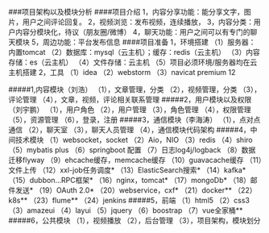 ###项目架构以及模块分析
####项目介绍
    1，内容分享功能：能分享文字，图片，用户之间评论回复。
    2，视频浏览：发布视频，连续播放，
    3，内容分类：用户内容分模块化，待议（朋友圈/微博）
    4，聊天功能：用户之间可以有专门的聊天模块
    5，周边功能：平台发布信息
####项目准备
    1，环境搭建
       （1）服务器：内置tomcat
       （2）数据库：mysql（云主机）；缓存：redis（云主机）
       （3）内容存储：es（云主机）
       （4）文件存储：云主机
       （5）项目必须环境/服务器均在云主机搭建
    2，工具
        （1）idea
        （2）webstorm
        （3）navicat premium 12
            
#####1,内容模块（刘浩）
      （1），文章管理，分类
      （2），视频管理，分类
      （3），评论管理
      （4），文章，视频，评论相关联系管理
#####2，用户模块以及权限（刘宇鹏）
       （1），用户角色
       （2），用户管理
       （3），角色管理
       （4），权限管理
       （5），资源管理
       （6），登录，注册
#####3，通信模块（李海涛）
        （1），点对点通信
        （2），聊天室
        （3），聊天人员管理
        （4），通信模块代码架构
#####4，中间技术模块
         （1）websocket，socket
         （2）Aio，NIO
         （3）redis
         （4）shiro
         （5）mybatis plus
         （6）springboot 配置
         （7）日志log4j/logback
         （8）数据迁移flyway
         （9）ehcache缓存，memcache缓存
         （10）guavacache缓存
         （11）文件上传
         （12）xxl-job任务调度*
         （13）ElasticSearch搜索*
         （14）kafka*
         （15）dubbon...RPC框架*
         （16）nginx，tomcat*
         （17）mongoDb*
         （18）邮件发送*
         （19）OAuth 2.0*
         （20）webservice，cxf*
         （21）docker**
         （22）k8s**
         （23）flume**
         （24）jenkins
#####5，前端
        （1）html5
        （2）css3
        （3）amazeui
        （4）layui
        （5）jquery
        （6）boostrap
        （7）vue全家桶**
#####6，公共模块
         （1），视频播放
         （2），后台管理
         （3），项目架构，模块划分
          
